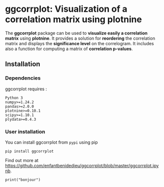 # ggcorrplot: Visualization of a correlation matrix using plotnine

The **ggcorrplot** package can be used to **visualize easily a correlation matrix** using **plotnine**. It provides a solution for **reordering** the correlation matrix and displays the **significance level** on the correlogram. It includes also a function for computing a matrix of **correlation p-values**.

## Installation

### Dependencies

ggcorrplot requires :

```{python,echo=TRUE,eval=FALSE}
Python 3
numpy>=1.24.2
pandas>=2.0.0
plotnine>=0.10.1
scipy>=1.10.1
plydata>=0.4.3
```

### User installation

You can install ggcorrplot from `pypi` using pip

```{python,echo=TRUE,eval=FALSE}
pip install ggcorrplot
```
Find out more at https://github.com/enfantbenidedieu/ggcorrplot/blob/master/ggcorrplot.ipynb.


```{python,eval=TRUE}
print("bonjour")
```
    
